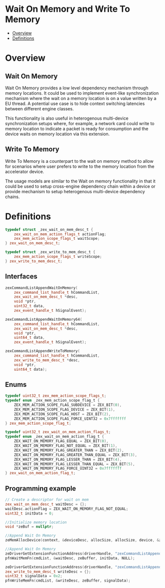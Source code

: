 <!---

Copyright (C) 2022-2023 Intel Corporation

SPDX-License-Identifier: MIT

-->

# Wait On Memory and Write To Memory

* [Overview](#Overview)
* [Definitions](#Definitions)

# Overview

## Wait On Memory

Wait On Memory provides a low level dependency mechanism through memory locations. It could be used to implement event-like synchronization mechanism where the wait on a memory location is on a value written by a EU thread. A potential use case is to hide context switching latencies between different engine classes.

This functionality is also useful in heterogenous multi-device synchronization setups where, for example, a network card could write to memory location to indicate a packet is ready for consumption and the device waits on memory location via this extension.

## Write To Memory
Write To Memory is a counterpart to the wait on memory method to allow for scenarios where user prefers to write to the memory location from the accelerator device.

The usage models are similar to the Wait on memory functionality in that it could be used to setup cross-engine dependency chain within a device or provide mechanism to setup heterogenous multi-device dependency chains.

# Definitions

```cpp
typedef struct _zex_wait_on_mem_desc_t {
    zex_wait_on_mem_action_flags_t actionFlag;
    zex_mem_action_scope_flags_t waitScope;
} zex_wait_on_mem_desc_t;

typedef struct _zex_write_to_mem_desc_t {
    zex_mem_action_scope_flags_t writeScope;
} zex_write_to_mem_desc_t;
```

## Interfaces

```cpp
zexCommandListAppendWaitOnMemory(
    zex_command_list_handle_t hCommandList,
    zex_wait_on_mem_desc_t *desc,
    void *ptr,
    uint32_t data,
    zex_event_handle_t hSignalEvent);

zexCommandListAppendWaitOnMemory64(
    zex_command_list_handle_t hCommandList,
    zex_wait_on_mem_desc_t *desc,
    void *ptr,
    uint64_t data,
    zex_event_handle_t hSignalEvent);

zexCommandListAppendWriteToMemory(
    zex_command_list_handle_t hCommandList,
    zex_write_to_mem_desc_t *desc,
    void *ptr,
    uint64_t data);
```

## Enums

```cpp
typedef uint32_t zex_mem_action_scope_flags_t;
typedef enum _zex_mem_action_scope_flag_t {
    ZEX_MEM_ACTION_SCOPE_FLAG_SUBDEVICE = ZEX_BIT(0),
    ZEX_MEM_ACTION_SCOPE_FLAG_DEVICE = ZEX_BIT(1),
    ZEX_MEM_ACTION_SCOPE_FLAG_HOST = ZEX_BIT(2),
    ZEX_MEM_ACTION_SCOPE_FLAG_FORCE_UINT32 = 0x7fffffff
} zex_mem_action_scope_flag_t;

typedef uint32_t zex_wait_on_mem_action_flags_t;
typedef enum _zex_wait_on_mem_action_flag_t {
    ZEX_WAIT_ON_MEMORY_FLAG_EQUAL = ZEX_BIT(0),
    ZEX_WAIT_ON_MEMORY_FLAG_NOT_EQUAL = ZEX_BIT(1),
    ZEX_WAIT_ON_MEMORY_FLAG_GREATER_THAN = ZEX_BIT(2),
    ZEX_WAIT_ON_MEMORY_FLAG_GREATER_THAN_EQUAL = ZEX_BIT(3),
    ZEX_WAIT_ON_MEMORY_FLAG_LESSER_THAN = ZEX_BIT(4),
    ZEX_WAIT_ON_MEMORY_FLAG_LESSER_THAN_EQUAL = ZEX_BIT(5),
    ZEX_WAIT_ON_MEMORY_FLAG_FORCE_UINT32 = 0x7fffffff
} zex_wait_on_mem_action_flag_t;
```

## Programming example

```cpp
// Create a descriptor for wait on mem
zex_wait_on_mem_desc_t waitDesc = {};
waitDesc.actionFlag = ZEX_WAIT_ON_MEMORY_FLAG_NOT_EQUAL;
uint32_t initData = 0;

//Initialize memory location
void *zeBuf = nullptr;

//Append Wait On Memory
zeMemAllocDevice(context, &deviceDesc, allocSize, allocSize, device, &zeBuf);

//Append Wait On Memory
zeDriverGetExtensionFunctionAddress(driverHandle, "zexCommandListAppendWaitOnMemory", pfnWaitMemFn);
pfnWaitMemFn(cmdList, &waitDesc, zeBuffer, initData, NULL);

zeDriverGetExtensionFunctionAddress(driverHandle, "zexCommandListAppendWriteToMemory", pfnWriteMemFn);
zex_write_to_mem_desc_t writeDesc = {};
uint32_t signalData = 0x2;
pfnWriteMemFn(cmdList, &writeDesc, zeBuffer, signalData);
```
